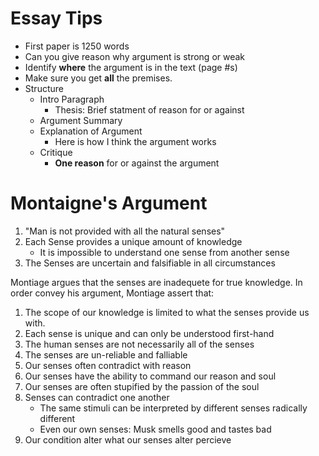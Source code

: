 Essay Tips
==========
- First paper is 1250 words
- Can you give reason why argument is strong or weak
- Identify **where** the argument is in the text (page #s)
- Make sure you get **all** the premises.
- Structure
    * Intro Paragraph
        - Thesis: Brief statment of reason for or against
    * Argument Summary
    * Explanation of Argument
        - Here is how I think the argument works
    * Critique
        - **One reason** for or against the argument

Montaigne's Argument
====================
1. "Man is not provided with all the natural senses"
2. Each Sense provides a unique amount of knowledge
    - It is impossible to understand one sense from another sense
3. The Senses are uncertain and falsifiable in all circumstances

Montiage argues that the senses are inadequete for true knowledge. In order convey his argument, Montiage assert that: 
1) The scope of our knowledge is limited to what the senses provide us with.
2) Each sense is unique and can only be understood first-hand
3) The human senses are not necessarily all of the senses
4) The senses are un-reliable and falliable
5) Our senses often contradict with reason
6) Our senses have the ability to command our reason and soul
7) Our senses are often stupified by the passion of the soul
8) Senses can contradict one another
    - The same stimuli can be interpreted by different senses radically different
    - Even our own senses: Musk smells good and tastes bad
9) Our condition alter what our senses alter percieve
